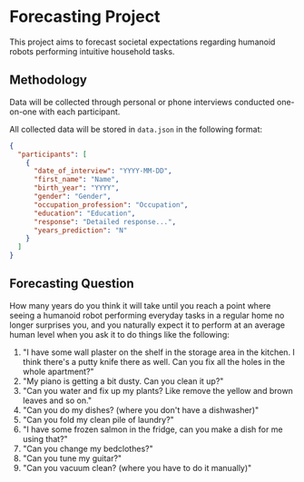 # Forecasting Project

This project aims to forecast societal expectations regarding humanoid robots performing intuitive household tasks.

## Methodology

Data will be collected through personal or phone interviews conducted one-on-one with each participant. 

All collected data will be stored in `data.json` in the following format:
```json
{
  "participants": [
    {
      "date_of_interview": "YYYY-MM-DD",
      "first_name": "Name",
      "birth_year": "YYYY",
      "gender": "Gender",
      "occupation_profession": "Occupation",
      "education": "Education",
      "response": "Detailed response...",
      "years_prediction": "N"
    }
  ]
}
```

## Forecasting Question

How many years do you think it will take until you reach a point where seeing a humanoid robot performing everyday tasks in a regular home no longer surprises you, and you naturally expect it to perform at an average human level when you ask it to do things like the following:

1. "I have some wall plaster on the shelf in the storage area in the kitchen. I think there's a putty knife there as well. Can you fix all the holes in the whole apartment?"
2. "My piano is getting a bit dusty. Can you clean it up?"
3. "Can you water and fix up my plants? Like remove the yellow and brown leaves and so on."
4. "Can you do my dishes? (where you don't have a dishwasher)"
5. "Can you fold my clean pile of laundry?"
6. "I have some frozen salmon in the fridge, can you make a dish for me using that?"
7. "Can you change my bedclothes?"
8. "Can you tune my guitar?"
9. "Can you vacuum clean? (where you have to do it manually)" 